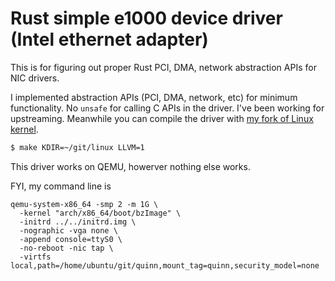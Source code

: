 # Rust simple e1000 device driver (Intel ethernet adapter)

This is for figuring out proper Rust PCI, DMA, network abstraction APIs for NIC drivers.

I implemented abstraction APIs (PCI, DMA, network, etc) for minimum functionality. No `unsafe` for calling C APIs in the driver. I've been working for upstreaming.
Meanwhile you can compile the driver with [my fork of Linux kernel](https://github.com/fujita/linux/tree/rust-e1000).

```bash
$ make KDIR=~/git/linux LLVM=1
```

This driver works on QEMU, howerver nothing else works.


FYI, my command line is
```text
qemu-system-x86_64 -smp 2 -m 1G \
  -kernel "arch/x86_64/boot/bzImage" \
  -initrd ../../initrd.img \
  -nographic -vga none \
  -append console=ttyS0 \
  -no-reboot -nic tap \
  -virtfs local,path=/home/ubuntu/git/quinn,mount_tag=quinn,security_model=none
```
